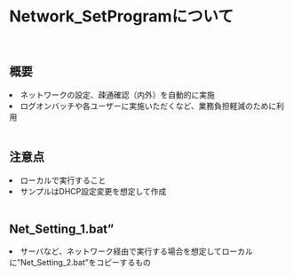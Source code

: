 # Network_SetProgramについて
<br>

## 概要
<li>ネットワークの設定、疎通確認（内外）を自動的に実施
<li>ログオンバッチや各ユーザーに実施いただくなど、業務負担軽減のために利用
<br>
<br>

## 注意点
<li>ローカルで実行すること
<li>サンプルはDHCP設定変更を想定して作成
 
<br>
<br>

## Net_Setting_1.bat”
<li>サーバなど、ネットワーク経由で実行する場合を想定してローカルに”Net_Setting_2.bat”をコピーするもの
